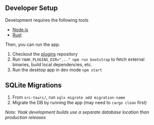 ## Developer Setup

Development requires the following tools

- [Node.js](https://nodejs.org/en/download/package-manager)
- [Rust](https://www.rust-lang.org/tools/install)

Then, you can run the app.

1. Checkout the [plugins](https://github.com/yaakapp/plugins) repository
2. Run `YAAK_PLUGINS_DIR="..." npm run bootstrap` to fetch external binaries, build local dependencies, etc.
3. Run the desktop app in dev mode `npm start`

## SQLite Migrations

1. From `src-tauri/`, run `sqlx migrate add migration-name`
2. Migrate the DB by running the app (may need to `cargo clean` first)

_Note: Yaak development builds use a separate database location than production releases_
